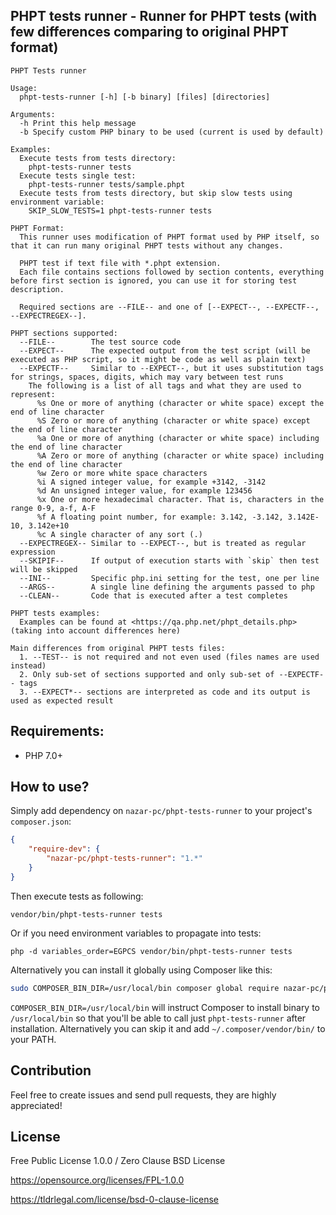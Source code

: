 ## PHPT tests runner - Runner for PHPT tests (with few differences comparing to original PHPT format)

```
PHPT Tests runner

Usage:
  phpt-tests-runner [-h] [-b binary] [files] [directories]

Arguments:
  -h Print this help message
  -b Specify custom PHP binary to be used (current is used by default)

Examples:
  Execute tests from tests directory:
    phpt-tests-runner tests
  Execute tests single test:
    phpt-tests-runner tests/sample.phpt
  Execute tests from tests directory, but skip slow tests using environment variable:
    SKIP_SLOW_TESTS=1 phpt-tests-runner tests

PHPT Format:
  This runner uses modification of PHPT format used by PHP itself, so that it can run many original PHPT tests without any changes.

  PHPT test if text file with *.phpt extension.
  Each file contains sections followed by section contents, everything before first section is ignored, you can use it for storing test description.

  Required sections are --FILE-- and one of [--EXPECT--, --EXPECTF--, --EXPECTREGEX--].

PHPT sections supported:
  --FILE--        The test source code
  --EXPECT--      The expected output from the test script (will be executed as PHP script, so it might be code as well as plain text)
  --EXPECTF--     Similar to --EXPECT--, but it uses substitution tags for strings, spaces, digits, which may vary between test runs
    The following is a list of all tags and what they are used to represent:
      %s One or more of anything (character or white space) except the end of line character
      %S Zero or more of anything (character or white space) except the end of line character
      %a One or more of anything (character or white space) including the end of line character
      %A Zero or more of anything (character or white space) including the end of line character
      %w Zero or more white space characters
      %i A signed integer value, for example +3142, -3142
      %d An unsigned integer value, for example 123456
      %x One or more hexadecimal character. That is, characters in the range 0-9, a-f, A-F
      %f A floating point number, for example: 3.142, -3.142, 3.142E-10, 3.142e+10
      %c A single character of any sort (.)
  --EXPECTREGEX-- Similar to --EXPECT--, but is treated as regular expression
  --SKIPIF--      If output of execution starts with `skip` then test will be skipped
  --INI--         Specific php.ini setting for the test, one per line
  --ARGS--        A single line defining the arguments passed to php
  --CLEAN--       Code that is executed after a test completes

PHPT tests examples:
  Examples can be found at <https://qa.php.net/phpt_details.php> (taking into account differences here)

Main differences from original PHPT tests files:
  1. --TEST-- is not required and not even used (files names are used instead)
  2. Only sub-set of sections supported and only sub-set of --EXPECTF-- tags
  3. --EXPECT*-- sections are interpreted as code and its output is used as expected result
```

## Requirements:

* PHP 7.0+

## How to use?

Simply add dependency on `nazar-pc/phpt-tests-runner` to your project's `composer.json`:

```json
{
    "require-dev": {
        "nazar-pc/phpt-tests-runner": "1.*"
    }
}
```

Then execute tests as following:
```
vendor/bin/phpt-tests-runner tests
```
Or if you need environment variables to propagate into tests:
```
php -d variables_order=EGPCS vendor/bin/phpt-tests-runner tests
```

Alternatively you can install it globally using Composer like this:
```bash
sudo COMPOSER_BIN_DIR=/usr/local/bin composer global require nazar-pc/phpt-tests-runner
```
`COMPOSER_BIN_DIR=/usr/local/bin` will instruct Composer to install binary to `/usr/local/bin` so that you'll be able to call just `phpt-tests-runner` after installation.
Alternatively you can skip it and add `~/.composer/vendor/bin/` to your PATH.

## Contribution
Feel free to create issues and send pull requests, they are highly appreciated!

## License
Free Public License 1.0.0 / Zero Clause BSD License

https://opensource.org/licenses/FPL-1.0.0

https://tldrlegal.com/license/bsd-0-clause-license
